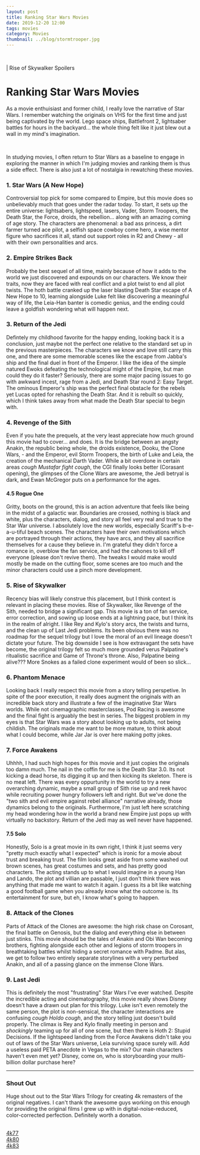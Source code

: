```yaml
---
layout: post
title: Ranking Star Wars Movies
date: 2019-12-20 12:00
tags: movies
category: Movies
thumbnail: ../blog/stormtrooper.jpg
---
```


<br>

| Rise of Skywalker Spoilers

# Ranking Star Wars Movies
As a movie enthuisiast and former child, I really love the narrative of Star Wars. I remember watching the originals on VHS for the first time and just being captivated by the world. Lego space ships, Battlefront 2, lightsaber battles for hours in the backyard... the whole thing felt like it just blew out a wall in my mind's imagination.

<br>

In studying movies, I often return to Star Wars as a baseline to engage in exploring the manner in which I'm judging movies and ranking them is thus a side effect. There is also just a lot of nostalgia in rewatching these movies.

### 1. Star Wars (A New Hope)
Controversial top pick for some compared to Empire, but this movie does so unbelievably much that goes under the radar today. To start, it sets up the entire universe: lightsabers, lightspeed, lasers, Vader, Storm Troopers, the Death Star, the Force, droids, the rebellion... along with an amazing coming of age story. The characters are phenomenal: a bad ass princess, a dirt farmer turned ace pilot, a selfish space cowboy come hero, a wise mentor figure who sacrifices it all, stand out support roles in R2 and Chewy - all with their own personalities and arcs.

### 2. Empire Strikes Back
Probably the best sequel of all time, mainly because of how it adds to the world we just discovered and expounds on our characters. We know their traits, now they are faced with real conflict and a plot twist to end all plot twists. The hoth battle cranked up the laser blasting Death Star escape of A New Hope to 10, learning alongside Luke felt like discovering a meaningful way of life, the Leia-Han banter is comedic genius, and the ending could leave a goldfish wondering what will happen next.

### 3. Return of the Jedi
Defintely my childhood favorite for the happy ending, looking back it is a conclusion, just maybe not the perfect one relative to the standard set up in the previous masterpieces. The characters we know and love still carry this one, and there are some memorable scenes like the escape from Jabba's ship and the final duel in front of the Emperor. I like the idea of the simple natured Ewoks defeating the technological might of the Empire, but man could they do it faster? Seriously, there are some major pacing issues to go with awkward incest, rage from a Jedi, and Death Star round 2: Easy Target. The ominous Emperor's ship was the perfect final obstacle for the rebels yet Lucas opted for rehashing the Death Star. And it is rebuilt so quickly, which I think takes away from what made the Death Star special to begin with.

### 4. Revenge of the Sith
Even if you hate the prequels, at the very least appreciate how much ground this movie had to cover... and does. It is the bridge between an angsty Anakin, the republic being whole, the droids existence, Dooku, the Clone Wars, - and the Emperor, evil Storm Troopers, the birth of Luke and Leia, the creation of the mechanical Darth Vader. While a bit overdone in certain areas *cough Mustafar fight cough*, the CGI finally looks better (Corasant opening), the glimpses of the Clone Wars are awesome, the Jedi betryal is dark, and Ewan McGregor puts on a performance for the ages.

#### 4.5 Rogue One
Gritty, boots on the ground, this is an action adventure that feels like being in the midst of a galactic war. Boundaries are crossed, nothing is black and white, plus the characters, dialog, and story all feel very real and true to the Star War universe. I absolutely love the new worlds, especially Scariff's b-e-a-u-tiful beach scenes. The characters have their own motivations which are portrayed through their actions, they have arcs, and they all sacrifice themselves for a cause they believe in. I'm grateful they didn't force a romance in, overblow the fan service, and had the cahones to kill off everyone (please don't revive them). The tweaks I would make would mostly be made on the cutting floor, some scenes are too much and the minor characters could use a pinch more development.

### 5. Rise of Skywalker
Recency bias will likely construe this placement, but I think context is relevant in placing these movies. Rise of Skywalker, like Revenge of the Sith, needed to bridge a significant gap. This movie is a ton of fan service, error correction, and sowing up loose ends at a lightning pace, but I think its in the realm of alright. I like Rey and Kylo's story arcs, the twists and turns, and the clean up of Last Jedi problems. Its been obvious there was no roadmap for the sequel trilogy but I love the moral of an evil lineage doesn't dictate your future. The big downside I see is how extravagant the sets have become, the original trilogy felt so much more grounded verus Palpatine's ritualistic sacrifice and Game of Throne's throne. Also, Palpatine being alive??? More Snokes as a failed clone experiment would of been so slick...

### 6. Phantom Menace
Looking back I really respect this movie from a story telling perspetive. In spite of the poor execution, it really does augment the originals with an incredible back story and illustrate a few of the imaginative Star Wars worlds. While not cinemagraphic masterclasses, Pod Racing is awesome and the final fight is arguably the best in series. The biggest problem in my eyes is that Star Wars was a story about looking up to adults, not being childish. The originals made me want to be more mature, to think about what I could become, while Jar Jar is over here making potty jokes.

### 7. Force Awakens
Uhhhh, I had such high hopes for this movie and it just copies the originals too damn much. The nail in the coffin for me is the Death Star 3.0. Its not kicking a dead horse, its digging it up and then kicking its skeleton. There is no meat left. There was every oppurtunity in the world to try a new overarching dynamic, maybe a small group of Sith rise up and reek havoc while recruiting power hungry followers left and right. But we've done the "two sith and evil empire against rebel alliance" narrative already, those dynamics belong to the originals. Furthermore, I'm just left here scratching my head wondering how in the world a brand new Empire just pops up with virtually no backstory. Return of the Jedi may as well never have happened.

#### 7.5 Solo
Honestly, Solo is a great movie in its own right, I think it just seems very "pretty much exactly what I expected" which is ironic for a movie about trust and breaking trust. The film looks great aside from some washed out brown scenes, has great costumes and sets, and has pretty good characters. The acting stands up to what I would imagine in a young Han and Lando, the plot and villian are passable, I just don't think there was anything that made me want to watch it again. I guess its a bit like watching a good football game when you already know what the outcome is. Its entertainment for sure, but eh, I know what's going to happen.

### 8. Attack of the Clones
Parts of Attack of the Clones are awesome: the high risk chase on Corosant, the final battle on Genosis, but the dialog and everything else in between just stinks. This movie should be the tales of Anakin and Obi Wan becoming brothers, fighting alongside each other and legions of storm troopers in breathtaking battles whilst hiding a secret romance with Padme. But alas, we get to follow two entirely separate storylines with a very perturbed Anakin, and all of a passing glance on the immense Clone Wars.

### 9. Last Jedi
This is definitely the most "frustrating" Star Wars I've ever watched. Despite the incredible acting and cinematography, this movie really shows Disney doesn't have a drawn out plan for this trilogy. Luke isn't even remotely the same person, the plot is non-sensical, the character interactions are confusing *cough Holdo cough*, and the story telling just doesn't build properly. The climax is Rey and Kylo finally meeting in person and *shockingly* teaming up for all of one scene, but then there is Hoth 2: Stupid Decisions. If the lightspeed landing from the Force Awakens didn't take you out of laws of the Star Wars universe, Leia surviving space surely will. Add a useless paid PETA anecdote in Vegas to the mix? Our main characters haven't even met yet? Disney, come on, who is storyboarding your multi-billion dollar purchase here?

<hr>

### Shout Out
Huge shout out to the Star Wars Trilogy for creating 4k remasters of the original negatives. I can't thank the awesome guys working on this enough for providing the original films I grew up with in digital-noise-reduced, color-corrected perfection. Definitely worth a donation.

<br>

<div class="post-button-back"><a class="button" href="https://www.thestarwarstrilogy.com/project-4k77/">4k77</a></div>
<div class="post-button-back"><a class="button" href="https://www.thestarwarstrilogy.com/project-4k80/">4k80</a></div>
<div class="post-button-back"><a class="button" href="https://www.thestarwarstrilogy.com/project-4k83/">4k83</a></div>

<br>